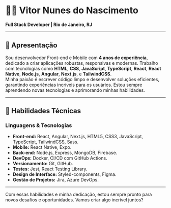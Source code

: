 # 🧑‍💻 **Vitor Nunes do Nascimento**
**Full Stack Developer | Rio de Janeiro, RJ**  

---

## 👋 **Apresentação**

Sou desenvolvedor Front-end e Mobile com **4 anos de experiência**, dedicado a criar aplicações robustas, responsivas e modernas. Trabalho com tecnologias como **HTML**, **CSS**, **JavaScript**, **TypeScript**, **React**, **React Native**, **Node.js**, **Angular**, **Next.js**, e **TailwindCSS**.  
Minha paixão é escrever código limpo e desenvolver soluções eficientes, garantindo experiências incríveis para os usuários. Estou sempre aprendendo novas tecnologias e aprimorando minhas habilidades.

---

## 🚀 **Habilidades Técnicas**

### **Linguagens & Tecnologias**

- **Front-end:** React, Angular, Next.js, HTML5, CSS3, JavaScript, TypeScript, TailwindCSS, Sass.
- **Mobile:** React Native, Expo.
- **Back-end:** Node.js, Express, MongoDB, Firebase.
- **DevOps:** Docker, CI/CD com GitHub Actions.
- **Versionamento:** Git, GitHub.
- **Testes:** Jest, React Testing Library.
- **Design de Interface:** Styled-components, Figma.
- **Gestão de Projetos:** Jira, Azure DevOps.

---

Com essas habilidades e minha dedicação, estou sempre pronto para novos desafios e oportunidades. Vamos criar algo incrível juntos?
